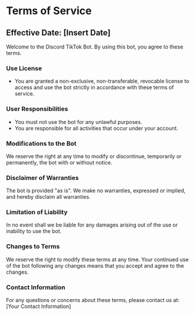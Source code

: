 # Terms of Service

## Effective Date: [Insert Date]

Welcome to the Discord TikTok Bot. By using this bot, you agree to these terms.

### Use License

- You are granted a non-exclusive, non-transferable, revocable license to access and use the bot strictly in accordance with these terms of service.

### User Responsibilities

- You must not use the bot for any unlawful purposes.
- You are responsible for all activities that occur under your account.

### Modifications to the Bot

We reserve the right at any time to modify or discontinue, temporarily or permanently, the bot with or without notice.

### Disclaimer of Warranties

The bot is provided "as is". We make no warranties, expressed or implied, and hereby disclaim all warranties.

### Limitation of Liability

In no event shall we be liable for any damages arising out of the use or inability to use the bot.

### Changes to Terms

We reserve the right to modify these terms at any time. Your continued use of the bot following any changes means that you accept and agree to the changes.

### Contact Information

For any questions or concerns about these terms, please contact us at: [Your Contact Information]
